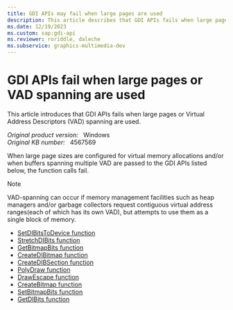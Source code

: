 ```yaml
---
title: GDI APIs may fail when large pages are used
description: This article describes that GDI APIs fails when large pages or VAD spanning are used.
ms.date: 12/19/2023
ms.custom: sap:gdi-api
ms.reviewer: roriddle, daleche
ms.subservice: graphics-multimedia-dev
---
```


# GDI APIs fail when large pages or VAD spanning are used

This article introduces that GDI APIs fails when large pages or Virtual Address Descriptors (VAD) spanning are used.

_Original product version:_ &nbsp; Windows  
_Original KB number:_ &nbsp; 4567569

When large page sizes are configured for virtual memory allocations and/or when buffers spanning multiple VAD are passed to the GDI APIs listed below, the function calls fail.

> [!NOTE]
> VAD-spanning can occur if memory management facilities such as heap managers and/or garbage collectors request contiguous virtual address ranges(each of which has its own VAD), but attempts to use them as a single block of memory.

- [SetDIBitsToDevice function](/windows/win32/api/wingdi/nf-wingdi-setdibitstodevice)
- [StretchDIBits function](/windows/win32/api/wingdi/nf-wingdi-stretchdibits)
- [GetBitmapBits function](/windows/win32/api/wingdi/nf-wingdi-getbitmapbits)
- [CreateDIBitmap function](/windows/win32/api/wingdi/nf-wingdi-createdibitmap)
- [CreateDIBSection function](/windows/win32/api/wingdi/nf-wingdi-createdibsection)
- [PolyDraw function](/windows/win32/api/wingdi/nf-wingdi-polydraw)
- [DrawEscape function](/windows/win32/api/wingdi/nf-wingdi-drawescape)
- [CreateBitmap function](/windows/win32/api/wingdi/nf-wingdi-createbitmap)
- [SetBitmapBits function](/windows/win32/api/wingdi/nf-wingdi-setbitmapbits)
- [GetDIBits function](/windows/win32/api/wingdi/nf-wingdi-getdibits)
